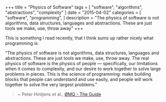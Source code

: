 +++
title = "Physics of Software"
tags = [
    "software",
    "algorithms",
    "abstractions",
    "complexity"
]
date = "2015-04-02"
categories = [
    "software",
    "programming",
]
description = "The physics of software is not algorithms, data structures, languages and abstractions. These are just tools we make, use, throw away"
+++

This is something I read recently, that I think sums up rather nicely what
programming is:

>
“The physics of software is not algorithms, data structures, languages and
abstractions. These are just tools we make, use, throw away. The real physics of
software is the physics of people — specifically, our limitations when it comes
to complexity, and our desire to work together to solve large problems in pieces.
This is the science of programming: make building blocks that people can
understand and use easily, and people will work together to solve the very
largest problems.”

> ~ Peter Hintjens et al., [ØMQ - The Guide](http://zguide.zeromq.org/)
